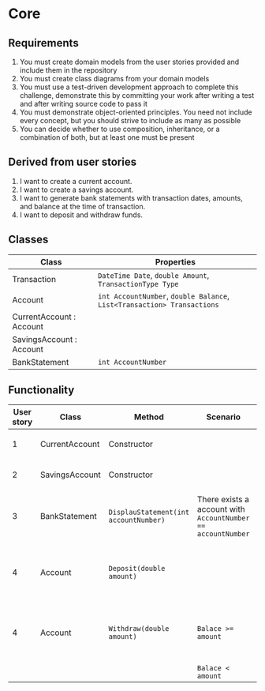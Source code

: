 # Core
## Requirements
1. You must create domain models from the user stories provided and include them in the repository
2. You must create class diagrams from your domain models
3. You must use a test-driven development approach to complete this challenge, demonstrate this by committing your work after writing a test and after writing source code to pass it
4. You must demonstrate object-oriented principles. You need not include every concept, but you should strive to include as many as possible
5. You can decide whether to use composition, inheritance, or a combination of both, but at least one must be present

## Derived from user stories
1. I want to create a current account.
2. I want to create a savings account.
3. I want to generate bank statements with transaction dates, amounts, and balance at the time of transaction.
4. I want to deposit and withdraw funds.

## Classes
| Class | Properties |
|---|---|
| Transaction | `DateTime Date`, `double Amount`, `TransactionType Type` |
| Account | `int AccountNumber`, `double Balance`, `List<Transaction> Transactions`|
| CurrentAccount : Account | |
| SavingsAccount : Account| |
| BankStatement | `int AccountNumber` |

## Functionality
| User story | Class | Method | Scenario | Output |
|---|---|---|---|---|
| 1 | CurrentAccount | Constructor | | `CurrentAccount` object with initial details |
| 2 | SavingsAccount | Constructor | | `SavingsAccount` object with initial details |
| 3 | BankStatement  | `DisplauStatement(int accountNumber)` | There exists a account with  `AccountNumber == accountNumber`| A bank statment with the format in Acceptance Criteria |
| 4 | Account | `Deposit(double amount)` | | Updated account balance and add a transaction to `Transactions` |
| 4 | Account | `Withdraw(double amount)` | `Balace >= amount` | Update account balance and add a transaction to `Transactions` |
|   |         | | `Balace < amount` | throw exeption |
